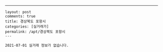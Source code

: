 ---
    layout: post
    comments: true
    title: 경상북도 포항시
    categories: [실거래가]
    permalink: /apt/경상북도 포항시
    ---

    2021-07-01 실거래 정보가 없습니다.

    